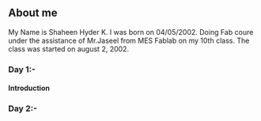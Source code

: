 ## About me
My Name is Shaheen  Hyder K. I was born on 04/05/2002. Doing Fab coure under the assistance of Mr.Jaseel from MES Fablab on my 10th class. The class was started on august 2, 2002.

### Day 1:-
#### Introduction

### Day 2:-




